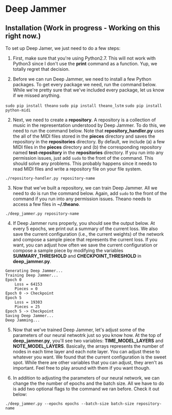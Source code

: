 # Deep Jammer

## Installation (Work in progress - Working on this right now.)

To set up Deep Jamer, we just need to do a few steps:

1. First, make sure that you're using Python2.7. This will not work with Python3 since I don't use the **print** command as a function. Yup, we totally regret that decision.

1. Before we can run Deep Jammer, we need to install a few Python packages. To get every package we need, run the command below. While we're pretty sure that we've included every package, let us know if we missed anything.

`sudo pip install theano`
`sudo pip install theano_lstm`
`sudo pip install python-midi`

2. Next, we need to create a **repository**. A repository is a collection of music in the representation understood by Deep Jammer. To do this, we need to run the command below. Note that **repository_handler.py** uses the all of the MIDI files stored in the **pieces** directory and saves the repository in the **repositories** directory. By default, we include (a) a few MIDI files in the **pieces** directory and (b) the corresponding repository named **test-repository** in the **repositories** directory. If you run into any permission issues, just add `sudo` to the front of the command. This should solve any problems. This probably happens since it needs to read MIDI files and write a repository file on your file system.

 `./repository-handler.py repository-name`
 
3. Now that we've built a repository, we can train Deep Jammer. All we need to do is run the command below. Again, add `sudo` to the front of the command if you run into any permission issues. Theano needs to access a few files in **~/.theano**.

`./deep_jammer.py repository-name`

4. If Deep Jammer runs properly, you should see the output below. At every 5 epochs, we print out a summary of the current loss. We also save the current configuration (i.e., the current weights) of the network and compose a sample piece that represents the current loss. If you want, you can adjust how often we save the current configuration or compose a sample piece by modifying the variables **SUMMARY_THRESHOLD** and **CHECKPOINT_THRESHOLD** in **deep_jammer.py**.

```
Generating Deep Jammer...
Training Deep Jammer...
Epoch 0
    Loss = 64153
    Pieces = 0
Epoch 0 -> Checkpoint
Epoch 5
    Loss = 19303
    Pieces = 25
Epoch 5 -> Checkpoint
Saving Deep Jammer...
Deep Jamming...
```

5. Now that we've trained Deep Jammer, let's adjust some of the parameters of our neural netwotrk just so you know how. At the top of **deep_jammer.py**, you'll see two variables: **TIME_MODEL_LAYERS** and **NOTE_MODEL_LAYERS**. Basically, the arrays represents the number of nodes in each time layer and each note layer. You can adjust these to whatever you want. We found that the current configuration is the sweet spot. While there are other variables that you can adjust, they aren't as important. Feel free to play around with them if you want though.

6. In addition to adjusting the parameters of our neural network, we can change the the number of epochs and the batch size. All we have to do is add two optional flags to the command we ran before. Check it out below:

`./deep_jammer.py --epochs epochs --batch-size batch-size repository-name`
